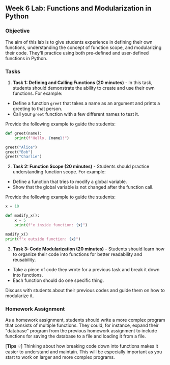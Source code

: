 ## Week 6 Lab: Functions and Modularization in Python

### Objective

The aim of this lab is to give students experience in defining their own functions, understanding the concept of function scope, and modularizing their code. They'll practice using both pre-defined and user-defined functions in Python.

### Tasks

1. **Task 1: Defining and Calling Functions (20 minutes)** - In this task, students should demonstrate the ability to create and use their own functions. For example:

* Define a function `greet` that takes a name as an argument and prints a greeting to that person.
* Call your `greet` function with a few different names to test it.

Provide the following example to guide the students:

```python
def greet(name):
    print(f"Hello, {name}!")

greet("Alice")
greet("Bob")
greet("Charlie")
```

2. **Task 2: Function Scope (20 minutes)** - Students should practice understanding function scope. For example:

* Define a function that tries to modify a global variable.
* Show that the global variable is not changed after the function call.

Provide the following example to guide the students:

```python
x = 10

def modify_x():
    x = 5
    print(f"x inside function: {x}")

modify_x()
print(f"x outside function: {x}")
```

3. **Task 3: Code Modularization (20 minutes)** - Students should learn how to organize their code into functions for better readability and reusability.

* Take a piece of code they wrote for a previous task and break it down into functions.
* Each function should do one specific thing.

Discuss with students about their previous codes and guide them on how to modularize it.

### Homework Assignment

As a homework assignment, students should write a more complex program that consists of multiple functions. They could, for instance, expand their "database" program from the previous homework assignment to include functions for saving the database to a file and loading it from a file.

[**Tips** :bulb:] Thinking about how breaking code down into functions makes it easier to understand and maintain. This will be especially important as you start to work on larger and more complex programs.